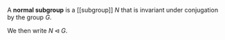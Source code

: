 A **normal subgroup** is a [[subgroup]] $N$ that is invariant under conjugation by the group $G$.

We then write $N \triangleleft G$.